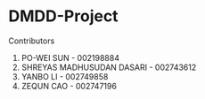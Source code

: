 # DMDD-Project

Contributors

1. PO-WEI SUN - 002198884
2. SHREYAS MADHUSUDAN DASARI - 002743612
3. YANBO LI - 002749858
4. ZEQUN CAO - 002747196
